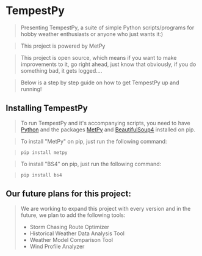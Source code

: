 # TempestPy
> Presenting TempestPy, a suite of simple Python scripts/programs for hobby weather enthusiasts or anyone who just wants it:)

> This project is powered by MetPy

> This project is open source, which means if you want to make improvements to it, go right ahead, just know that obviously, if you do something bad, it gets logged....

> Below is a step by step guide on how to get TempestPy up and running!

## Installing TempestPy
> To run TempestPy and it's accompanying scripts, you need to have [Python](https://python.org) and the packages [MetPy](https://pypi.org/project/MetPy/) and [BeautifulSoup4](https://pypi.org/project/beautifulsoup4) installed on pip.

> To install "MetPy" on pip, just run the following command:

> `pip install metpy`

> To install "BS4" on pip, just run the following command:

> `pip install bs4`

## Our future plans for this project:
> We are working to expand this project with every version and in the future, we plan to add the following tools:
> - Storm Chasing Route Optimizer
> - Historical Weather Data Analysis Tool
> - Weather Model Comparison Tool
> - Wind Profile Analyzer
